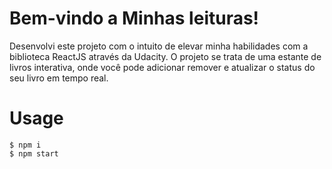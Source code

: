 ﻿# Bem-vindo a Minhas leituras!

Desenvolvi este projeto com o intuito de elevar minha habilidades com a biblioteca ReactJS através da Udacity.
O projeto se trata de uma estante de livros interativa, onde você pode adicionar remover e atualizar o status do seu livro em tempo real.


# Usage

```
$ npm i
$ npm start
```

